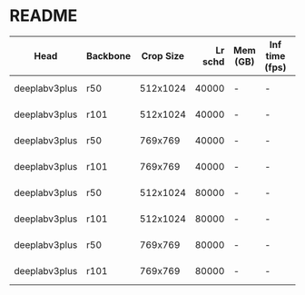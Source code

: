 # README
|     Head      | Backbone | Crop Size | Lr schd | Mem (GB) | Inf time (fps) |  mIoU  | mIoU(multi scale) |                                                                                                                                                                                                                  download                                                                                                                                                                                                                  |
|---------------|----------|-----------|--------:|----------|----------------|-------:|-------------------|--------------------------------------------------------------------------------------------------------------------------------------------------------------------------------------------------------------------------------------------------------------------------------------------------------------------------------------------------------------------------------------------------------------------------------------------|
| deeplabv3plus | r50      | 512x1024  |   40000 | -        | -              | 0.7961 | -                 | [model](https://open-mmlab.s3.ap-northeast-2.amazonaws.com/mmsegmentation/models/deeplabv3plus/deeplabv3plus_r50_512x1024_40ki_cityscapes/deeplabv3plus_r50_512x1024_40ki_cityscapes_20200605_094610-4921fdd2.pth) &#124; [log](https://open-mmlab.s3.ap-northeast-2.amazonaws.com/mmsegmentation/models/deeplabv3plus/deeplabv3plus_r50_512x1024_40ki_cityscapes/deeplabv3plus_r50_512x1024_40ki_cityscapes-20200605_094610.log.json)     |
| deeplabv3plus | r101     | 512x1024  |   40000 | -        | -              | 0.8021 | -                 | [model](https://open-mmlab.s3.ap-northeast-2.amazonaws.com/mmsegmentation/models/deeplabv3plus/deeplabv3plus_r101_512x1024_40ki_cityscapes/deeplabv3plus_r101_512x1024_40ki_cityscapes_20200605_094614-28f13457.pth) &#124; [log](https://open-mmlab.s3.ap-northeast-2.amazonaws.com/mmsegmentation/models/deeplabv3plus/deeplabv3plus_r101_512x1024_40ki_cityscapes/deeplabv3plus_r101_512x1024_40ki_cityscapes-20200605_094614.log.json) |
| deeplabv3plus | r50      | 769x769   |   40000 | -        | -              | 0.7897 | -                 | [model](https://open-mmlab.s3.ap-northeast-2.amazonaws.com/mmsegmentation/models/deeplabv3plus/deeplabv3plus_r50_769x769_40ki_cityscapes/deeplabv3plus_r50_769x769_40ki_cityscapes_20200606_114143-cb3d7df3.pth) &#124; [log](https://open-mmlab.s3.ap-northeast-2.amazonaws.com/mmsegmentation/models/deeplabv3plus/deeplabv3plus_r50_769x769_40ki_cityscapes/deeplabv3plus_r50_769x769_40ki_cityscapes-20200606_114143.log.json)         |
| deeplabv3plus | r101     | 769x769   |   40000 | -        | -              | 0.7946 | -                 | [model](https://open-mmlab.s3.ap-northeast-2.amazonaws.com/mmsegmentation/models/deeplabv3plus/deeplabv3plus_r101_769x769_40ki_cityscapes/deeplabv3plus_r101_769x769_40ki_cityscapes_20200606_114304-cf34f00c.pth) &#124; [log](https://open-mmlab.s3.ap-northeast-2.amazonaws.com/mmsegmentation/models/deeplabv3plus/deeplabv3plus_r101_769x769_40ki_cityscapes/deeplabv3plus_r101_769x769_40ki_cityscapes-20200606_114304.log.json)     |
| deeplabv3plus | r50      | 512x1024  |   80000 | -        | -              | 0.8009 | -                 | [model](https://open-mmlab.s3.ap-northeast-2.amazonaws.com/mmsegmentation/models/deeplabv3plus/deeplabv3plus_r50_512x1024_80ki_cityscapes/deeplabv3plus_r50_512x1024_80ki_cityscapes_20200606_114049-271b88b2.pth) &#124; [log](https://open-mmlab.s3.ap-northeast-2.amazonaws.com/mmsegmentation/models/deeplabv3plus/deeplabv3plus_r50_512x1024_80ki_cityscapes/deeplabv3plus_r50_512x1024_80ki_cityscapes-20200606_114049.log.json)     |
| deeplabv3plus | r101     | 512x1024  |   80000 | -        | -              | 0.8097 | -                 | [model](https://open-mmlab.s3.ap-northeast-2.amazonaws.com/mmsegmentation/models/deeplabv3plus/deeplabv3plus_r101_512x1024_80ki_cityscapes/deeplabv3plus_r101_512x1024_80ki_cityscapes_20200606_114143-64fd1a7b.pth) &#124; [log](https://open-mmlab.s3.ap-northeast-2.amazonaws.com/mmsegmentation/models/deeplabv3plus/deeplabv3plus_r101_512x1024_80ki_cityscapes/deeplabv3plus_r101_512x1024_80ki_cityscapes-20200606_114143.log.json) |
| deeplabv3plus | r50      | 769x769   |   80000 | -        | -              | 0.7983 | -                 | [model](https://open-mmlab.s3.ap-northeast-2.amazonaws.com/mmsegmentation/models/deeplabv3plus/deeplabv3plus_r50_769x769_80ki_cityscapes/deeplabv3plus_r50_769x769_80ki_cityscapes_20200606_210233-9a23ca71.pth) &#124; [log](https://open-mmlab.s3.ap-northeast-2.amazonaws.com/mmsegmentation/models/deeplabv3plus/deeplabv3plus_r50_769x769_80ki_cityscapes/deeplabv3plus_r50_769x769_80ki_cityscapes-20200606_210233.log.json)         |
| deeplabv3plus | r101     | 769x769   |   80000 | -        | -              | 0.8098 | -                 | [model](https://open-mmlab.s3.ap-northeast-2.amazonaws.com/mmsegmentation/models/deeplabv3plus/deeplabv3plus_r101_769x769_80ki_cityscapes/deeplabv3plus_r101_769x769_80ki_cityscapes_20200607_000405-d395c3bc.pth) &#124; [log](https://open-mmlab.s3.ap-northeast-2.amazonaws.com/mmsegmentation/models/deeplabv3plus/deeplabv3plus_r101_769x769_80ki_cityscapes/deeplabv3plus_r101_769x769_80ki_cityscapes-20200607_000405.log.json)     |
